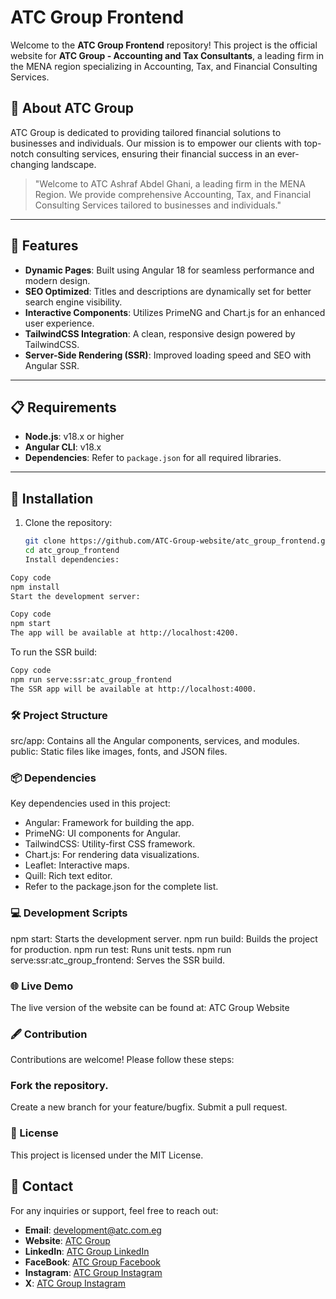 # ATC Group Frontend

Welcome to the **ATC Group Frontend** repository! This project is the official website for **ATC Group - Accounting and Tax Consultants**, a leading firm in the MENA region specializing in Accounting, Tax, and Financial Consulting Services.

## 🌟 About ATC Group

ATC Group is dedicated to providing tailored financial solutions to businesses and individuals. Our mission is to empower our clients with top-notch consulting services, ensuring their financial success in an ever-changing landscape.

> "Welcome to ATC Ashraf Abdel Ghani, a leading firm in the MENA Region. We provide comprehensive Accounting, Tax, and Financial Consulting Services tailored to businesses and individuals."

---

## 🚀 Features

- **Dynamic Pages**: Built using Angular 18 for seamless performance and modern design.
- **SEO Optimized**: Titles and descriptions are dynamically set for better search engine visibility.
- **Interactive Components**: Utilizes PrimeNG and Chart.js for an enhanced user experience.
- **TailwindCSS Integration**: A clean, responsive design powered by TailwindCSS.
- **Server-Side Rendering (SSR)**: Improved loading speed and SEO with Angular SSR.

---

## 📋 Requirements

- **Node.js**: v18.x or higher
- **Angular CLI**: v18.x
- **Dependencies**: Refer to `package.json` for all required libraries.

---

## 🔧 Installation

1. Clone the repository:
   ```bash
   git clone https://github.com/ATC-Group-website/atc_group_frontend.git
   cd atc_group_frontend
   Install dependencies:
   ```

```bash
Copy code
npm install
Start the development server:
```

```bash
Copy code
npm start
The app will be available at http://localhost:4200.
```

To run the SSR build:

```bash
Copy code
npm run serve:ssr:atc_group_frontend
The SSR app will be available at http://localhost:4000.
```

### 🛠 Project Structure

src/app: Contains all the Angular components, services, and modules.
public: Static files like images, fonts, and JSON files.

### 📦 Dependencies

Key dependencies used in this project:

- Angular: Framework for building the app.
- PrimeNG: UI components for Angular.
- TailwindCSS: Utility-first CSS framework.
- Chart.js: For rendering data visualizations.
- Leaflet: Interactive maps.
- Quill: Rich text editor.
- Refer to the package.json for the complete list.

### 💻 Development Scripts

npm start: Starts the development server.
npm run build: Builds the project for production.
npm run test: Runs unit tests.
npm run serve:ssr:atc_group_frontend: Serves the SSR build.

### 🌐 Live Demo

The live version of the website can be found at: ATC Group Website

### 🖋️ Contribution

Contributions are welcome! Please follow these steps:

### Fork the repository.

Create a new branch for your feature/bugfix.
Submit a pull request.

### 📜 License

This project is licensed under the MIT License.

## 🤝 Contact

For any inquiries or support, feel free to reach out:

- **Email**: [development@atc.com.eg](mailto:development@atc.com.eg)
- **Website**: [ATC Group](https://atc.com.eg)
- **LinkedIn**: [ATC Group LinkedIn](https://www.linkedin.com/company/atcgroupmiddleeast)
- **FaceBook**: [ATC Group Facebook](https://www.facebook.com/p/ATC-Group-100067854885668)
- **Instagram**: [ATC Group Instagram](https://www.instagram.com/atcgroup.eg)
- **X**: [ATC Group Instagram](https://x.com/ATCGroup143796)
